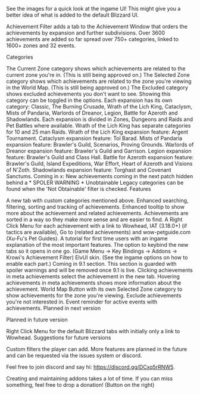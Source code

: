 See the images for a quick look at the ingame UI! This might give you a better idea of what is added to the default Blizzard UI.

Achievement Filter adds a tab to the Achievement Window that orders the achievements by expansion and further subdivisions. Over 3600 achievements are added so far spread over 750+ categories, linked to 1600+ zones and 32 events.

Categories

The Current Zone category shows which achievements are related to the current zone you're in. (This is still being approved on.)
The Selected Zone category shows which achievements are related to the zone you're viewing in the World Map. (This is still being approved on.)
The Excluded category shows excluded achievements you don't want to see. Showing this category can be toggled in the options.
Each expansion has its own category: Classic, The Burning Crusade, Wrath of the Lich King, Cataclysm, Mists of Pandaria, Warlords of Dreanor, Legion, Battle for Azeroth and Shadowlands.
Each expansion is divided in Zones, Dungeons and Raids and Pet Battles where available.
Wrath of the Lich King has separate categories for 10 and 25 man Raids.
Wrath of the Lich King expansion feature: Argent Tournament.
Cataclysm expansion feature: Tol Barad.
Mists of Pandaria expansion feature: Brawler's Guild, Scenarios, Proving Grounds.
Warlords of Dreanor expansion feature: Brawler's Guild and Garrison.
Legion expansion feature: Brawler's Guild and Class Hall.
Battle for Azeroth expansion feature: Brawler's Guild, Island Expeditions, War Effort, Heart of Azeroth and Visions of N'Zoth.
Shadowlands expansion feature: Torghast and Covenant Sanctums.
Coming in x: New achievements coming in the next patch hidden behind a * SPOLER WARNING *
Unobtainable Legacy categories can be found when the 'Not Obtainable' filter is checked.
Features

A new tab with custom categories mentioned above.
Enhanced searching, filtering, sorting and tracking of achievements.
Enhanced tooltip to show more about the achievement and related achievements.
Achievements are sorted in a way so they make more sense and are easier to find.
A Right Click Menu for each achievement with a link to Wowhead, IAT (3.18.0+) (if tactics are available), Go to (related achievements) and wow-petguide.com (Xu-Fu's Pet Guides).
A tutorial for first time users with an ingame explanation of the most important features.
The option to keybind the new tabs so it opens in one go. (Game Menu -> Key Bindings -> Addons -> Krowi's Achievement Filter)
ElvUI skin. (See the ingame options on how to enable each part.)
Coming in 9.1 section. This section is guarded with spoiler warnings and will be removed once 9.1 is live.
Clicking achievements in meta achievements select the achievement in the new tab.
Hovering achievements in meta achievements shows more information about the achievement.
World Map Button with its own Selected Zone category to show achievements for the zone you're viewing.
Exclude achievements you're not interested in.
Event reminder for active events with achievements.
Planned in next version

Planned in future version

Right Click Menu for the default Blizzard tabs with initially only a link to Wowhead.
Suggestions for future versions

Custom filters the player can add.
More features are planned in the future and can be requested via the issues system or discord.

Feel free to join discord and say hi: https://discord.gg/DCxq5rRNW5.

Creating and maintaining addons takes a lot of time. If you can miss something, feel free to drop a donation!
(Button on the right)

